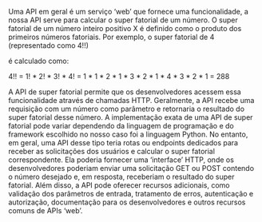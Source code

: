 Uma API em geral é um serviço ‘web’ que fornece uma funcionalidade, a nossa API serve para calcular o super fatorial de um número. O super fatorial de um número inteiro positivo X é definido como o produto dos primeiros números fatoriais. Por exemplo, o super fatorial de 4 (representado como 4!!) 

é calculado como: 

4!! = 1! * 2! * 3! * 4! = 1 * 1 * 2 * 1 * 3 * 2 * 1 * 4 * 3 * 2 * 1 = 288 

A API de super fatorial permite que os desenvolvedores acessem essa funcionalidade através de chamadas HTTP. Geralmente, a API recebe uma requisição com um número como parâmetro e retornaria o resultado do super fatorial desse número. A implementação exata de uma API de super fatorial pode variar dependendo da linguagem de programação e do framework escolhido no nosso caso foi a linguagem Python. No entanto, em geral, uma API desse tipo teria rotas ou endpoints dedicados para receber as solicitações dos usuários e calcular o super fatorial correspondente. Ela poderia fornecer uma ‘interface’ HTTP, onde os desenvolvedores poderiam enviar uma solicitação GET ou POST contendo o número desejado e, em resposta, receberiam o resultado do super fatorial. Além disso, a API pode oferecer recursos adicionais, como validação dos parâmetros de entrada, tratamento de erros, autenticação e autorização, documentação para os desenvolvedores e outros recursos comuns de APIs ‘web’.